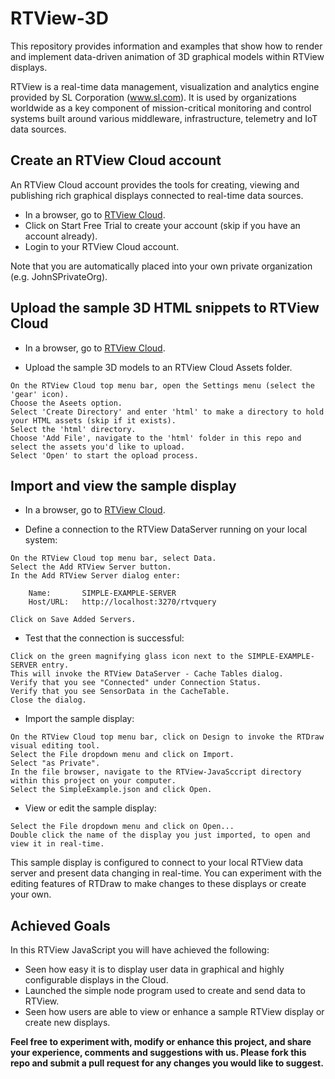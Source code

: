 # RTView-3D

This repository provides information and examples that show how to render and implement data-driven animation of 3D graphical models within RTView displays.   

RTView is a real-time data management, visualization and analytics engine provided by SL Corporation (www.sl.com). It is used by organizations worldwide as a key component of mission-critical monitoring and control systems built around various middleware, infrastructure, telemetry and IoT data sources.


## Create an RTView Cloud account
An RTView Cloud account provides the tools for creating, viewing and publishing rich graphical displays connected to real-time data sources.

* In a browser, go to [RTView Cloud](http://rtviewcloud.sl.com/).
* Click on Start Free Trial to create your account (skip if you have an account already).
* Login to your RTView Cloud account.

Note that you are automatically placed into your own private organization (e.g. JohnSPrivateOrg).

## Upload the sample 3D HTML snippets to RTView Cloud

* In a browser, go to [RTView Cloud](http://rtviewcloud.sl.com/).

* Upload the sample 3D models to an RTView Cloud Assets folder. 
```
On the RTView Cloud top menu bar, open the Settings menu (select the 'gear' icon).
Choose the Aseets option.
Select 'Create Directory' and enter 'html' to make a directory to hold your HTML assets (skip if it exists).
Select the 'html' directory.
Choose 'Add File', navigate to the 'html' folder in this repo and select the assets you'd like to upload.
Select 'Open' to start the opload process. 
```

## Import and view the sample display

* In a browser, go to [RTView Cloud](http://rtviewcloud.sl.com/).

* Define a connection to the RTView DataServer running on your local system:
```
On the RTView Cloud top menu bar, select Data.
Select the Add RTView Server button.
In the Add RTView Server dialog enter:

	Name:       SIMPLE-EXAMPLE-SERVER
	Host/URL:   http://localhost:3270/rtvquery

Click on Save Added Servers.
```
* Test that the connection is successful:
```
Click on the green magnifying glass icon next to the SIMPLE-EXAMPLE-SERVER entry.
This will invoke the RTView DataServer - Cache Tables dialog.
Verify that you see "Connected" under Connection Status. 
Verify that you see SensorData in the CacheTable.
Close the dialog.
```
* Import the sample display:
```
On the RTView Cloud top menu bar, click on Design to invoke the RTDraw visual editing tool.
Select the File dropdown menu and click on Import.
Select "as Private". 
In the file browser, navigate to the RTView-JavaSccript directory within this project on your computer.
Select the SimpleExample.json and click Open.
```
* View or edit the sample display:
```
Select the File dropdown menu and click on Open...
Double click the name of the display you just imported, to open and view it in real-time.
```
This sample display is configured to connect to your local RTView data server and present data changing in real-time.
You can experiment with the editing features of RTDraw to make changes to these displays or create your own.

## Achieved Goals
In this RTView JavaScript you will have achieved the following: 
* Seen how easy it is to display user data in graphical and highly configurable displays in the Cloud.
* Launched the simple node program used to create and send data to RTView.
* Seen how users are able to view or enhance a sample RTView display or create new displays.

**Feel free to experiment with, modify or enhance this project, and share your experience, comments and suggestions with us. Please fork this repo and submit a pull request for any changes you would like to suggest.**

